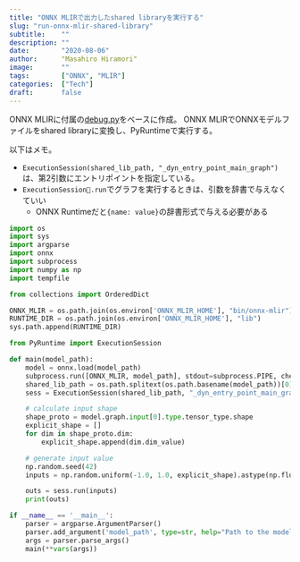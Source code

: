 ```yaml
---
title: "ONNX MLIRで出力したshared libraryを実行する"
slug: "run-onnx-mlir-shared-library"
subtitle:    ""
description: ""
date:        "2020-08-06"
author:      "Masahiro Hiramori"
image:       ""
tags:        ["ONNX", "MLIR"]
categories:  ["Tech"]
draft:       false
---
```


ONNX MLIRに付属の[debug.py](https://github.com/onnx/onnx-mlir/blob/master/utils/debug.py)をベースに作成。
ONNX MLIRでONNXモデルファイルをshared libraryに変換し、PyRuntimeで実行する。

以下はメモ。
- `ExecutionSession(shared_lib_path, "_dyn_entry_point_main_graph")`は、第2引数にエントリポイントを指定している。
- `ExecutionSession.run`でグラフを実行するときは、引数を辞書で与えなくていい
  - ONNX Runtimeだと`{name: value}`の辞書形式で与える必要がある

```python
import os
import sys
import argparse
import onnx
import subprocess
import numpy as np
import tempfile

from collections import OrderedDict

ONNX_MLIR = os.path.join(os.environ['ONNX_MLIR_HOME'], "bin/onnx-mlir")
RUNTIME_DIR = os.path.join(os.environ['ONNX_MLIR_HOME'], "lib")
sys.path.append(RUNTIME_DIR)

from PyRuntime import ExecutionSession

def main(model_path):
    model = onnx.load(model_path)
    subprocess.run([ONNX_MLIR, model_path], stdout=subprocess.PIPE, check=True)
    shared_lib_path = os.path.splitext(os.path.basename(model_path))[0] + ".so"
    sess = ExecutionSession(shared_lib_path, "_dyn_entry_point_main_graph")

    # calculate input shape
    shape_proto = model.graph.input[0].type.tensor_type.shape
    explicit_shape = []
    for dim in shape_proto.dim:
        explicit_shape.append(dim.dim_value)

    # generate input value
    np.random.seed(42)
    inputs = np.random.uniform(-1.0, 1.0, explicit_shape).astype(np.float32)

    outs = sess.run(inputs)
    print(outs)

if __name__ == '__main__':
    parser = argparse.ArgumentParser()
    parser.add_argument('model_path', type=str, help="Path to the model to debug.")
    args = parser.parse_args()
    main(**vars(args))
```

